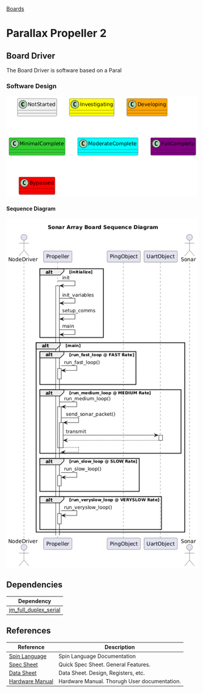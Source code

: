 [Boards](../Boards.md)

# Parallax Propeller 2

## Board Driver
The Board Driver is software based on a Paral

### Software Design
![](../../output/Legend.png)

#### Sequence Diagram
![](../../../boards/SonarArrayBoard/doc/output/SonarArrayBoardSequenceDiagram.png)

## Dependencies

|Dependency                                                                                                                     |
| --- |
| [jm_full_duplex_serial](https://github.com/parallaxinc/propeller/tree/master/libraries/community/p2/All/jm_full_duplex_serial) |

## References
| Reference                                                        | Description                                   |
| --- | --- |
| [Spin Language](ref/Parallax%20Spin2%20Documentation%20v50.pdf)  | Spin Language Documentation                   |  |
| [Spec Sheet](ref/P2X8C4M64P_Propeller-2-Spec-Sheet_20211013.pdf) | Quick Spec Sheet.  General Features.          |
| [Data Sheet](ref/Propeller2-P2X8C4M64P-Datasheet-20221101.pdf)   | Data Sheet.  Design, Registers, etc.          |
| [Hardware Manual](ref/Propeller-2-Hardware-Manual-20221101.pdf)  | Hardware Manual.  Thorugh User documentation. |